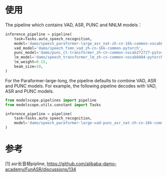 # 使用
The pipeline which contains VAD, ASR, PUNC and NNLM models：

```python
inference_pipeline = pipeline(
    task=Tasks.auto_speech_recognition,
    model='damo/speech_paraformer-large_asr_nat-zh-cn-16k-common-vocab8404-pytorch',
    vad_model='damo/speech_fsmn_vad_zh-cn-16k-common-pytorch',
    punc_model='damo/punc_ct-transformer_zh-cn-common-vocab272727-pytorch',
    lm_model='damo/speech_transformer_lm_zh-cn-common-vocab8404-pytorch',
    lm_weight=0.15,
    beam_size=10,
)
```

For the Paraformer-large-long, the pipeline defaults to combine VAD, ASR and PUNC models. For example, 
the following pipeline decodes with VAD, ASR and PUNC models.

```python
from modelscope.pipelines import pipeline
from modelscope.utils.constant import Tasks

inference_pipeline = pipeline(
    task=Tasks.auto_speech_recognition,
    model='damo/speech_paraformer-large-vad-punc_asr_nat-zh-cn-16k-common-vocab8404-pytorch',
)
```

# 参考
[1] asr长音频pipline, https://github.com/alibaba-damo-academy/FunASR/discussions/134